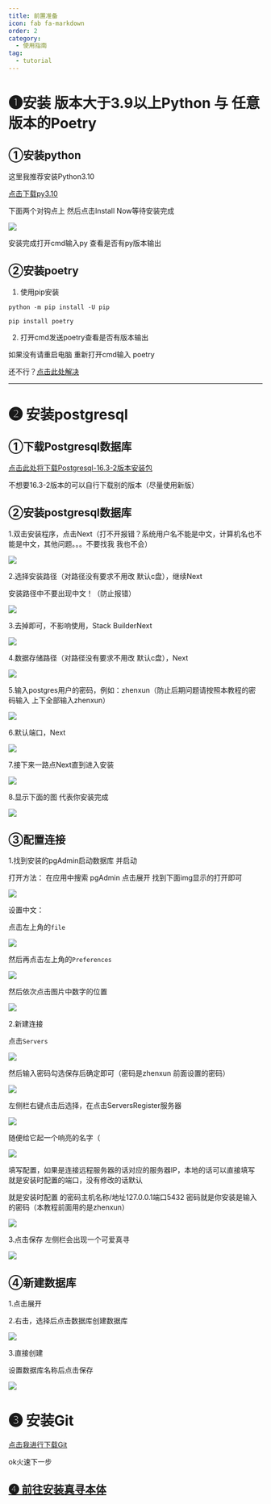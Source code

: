 ```yaml
---
title: 前置准备
icon: fab fa-markdown
order: 2
category:
  - 使用指南
tag:
  - tutorial
---
```


# ➊安装 版本大于3.9以上Python 与 任意版本的Poetry

## ①安装python

这里我推荐安装Python3.10

[点击下载py3.10](https://musetransfer.com/s/mpvqvvofz)

下面两个对钩点上 然后点击Install Now等待安装完成

![](../Img/python安装/py安装.png)

安装完成打开cmd输入py 查看是否有py版本输出

## ②安装poetry

1. 使用pip安装
```
python -m pip install -U pip
```
```
pip install poetry
```

2. 打开cmd发送poetry查看是否有版本输出

如果没有请重启电脑 重新打开cmd输入 poetry

还不行？[点击此处解决](https://cn.bing.com)

---

# ➋ 安装postgresql

## ①下载Postgresql数据库
[点击此处将下载Postgresql-16.3-2版本安装包](https://get.enterprisedb.com/postgresql/postgresql-16.3-2-windows-x64.exe)

不想要16.3-2版本的可以自行下载别的版本（尽量使用新版）

## ②安装postgresql数据库

1.双击安装程序，点击Next（打不开报错？系统用户名不能是中文，计算机名也不能是中文，其他问题。。。不要找我 我也不会）

![](../Img/postgresql数据库/安装数据库.png)

2.选择安装路径（对路径没有要求不用改 默认c盘），继续Next

安装路径中不要出现中文！（防止报错）

![](../Img/postgresql数据库/数据库安装路径.png)

3.去掉即可，不影响使用，Stack BuilderNext

![](../Img/postgresql数据库/取消Stack%20Builder安装.png)

4.数据存储路径（对路径没有要求不用改 默认c盘），Next

![](../Img/postgresql数据库/数据存储路径.png)

5.输入postgres用户的密码，例如：zhenxun（防止后期问题请按照本教程的密码输入 上下全部输入zhenxun）

![](../Img/postgresql数据库/数据库密码.png)

6.默认端口，Next

![](../Img/postgresql数据库/数据库端口.png)

7.接下来一路点Next直到进入安装

![](../Img/postgresql数据库/一路下一步.png)

8.显示下面的图 代表你安装完成

![](../Img/postgresql数据库/数据库安装完成.png)

## ③配置连接

1.找到安装的pgAdmin启动数据库 并启动

打开方法： 在应用中搜索 pgAdmin 点击展开 找到下面img显示的打开即可

![](../Img/postgresql数据库/启动数据库.png)

设置中文：

点击左上角的`file`

![](../Img/postgresql数据库/数据库中文.png)

然后再点击左上角的`Preferences`

![](../Img/postgresql数据库/数据库中文2.png)

然后依次点击图片中数字的位置

![](../Img/postgresql数据库/数据库中文3.png)

2.新建连接

点击`Servers`

![](../Img/postgresql数据库/添加数据库-1.png)

然后输入密码勾选保存后确定即可（密码是zhenxun 前面设置的密码）

![](../Img/postgresql数据库/添加数据库0.png)

左侧栏右键点击后选择，在点击ServersRegister服务器

![](../Img/postgresql数据库/添加数据库.png)

随便给它起一个响亮的名字（

![](../Img/postgresql数据库/真寻名字.png)

填写配置，如果是连接远程服务器的话对应的服务器IP，本地的话可以直接填写 就是安装时配置的端口，没有修改的话默认

就是安装时配置
的密码主机名称/地址127.0.0.1端口5432 密码就是你安装是输入的密码（本教程前面用的是zhenxun）

![](../Img/postgresql数据库/编辑数据库1.png)

 3.点击保存
左侧栏会出现一个可爱真寻

![](../Img/postgresql数据库/编辑数据库2.png)

## ④新建数据库

1.点击展开

2.右击，选择后点击数据库创建数据库

![](../Img/postgresql数据库/新建数据库.png)

3.直接创建

设置数据库名称后点击保存 

![](../Img/postgresql数据库/保存数据库.png)


# ➌ 安装Git

[点击我进行下载Git](https://registry.npmmirror.com/-/binary/git-for-windows/v2.43.0-rc0.windows.1/Git-2.43.0-rc0-64-bit.exe)

ok火速下一步

## [➍ 前往安装真寻本体](../安装zhenxun_bot/)
